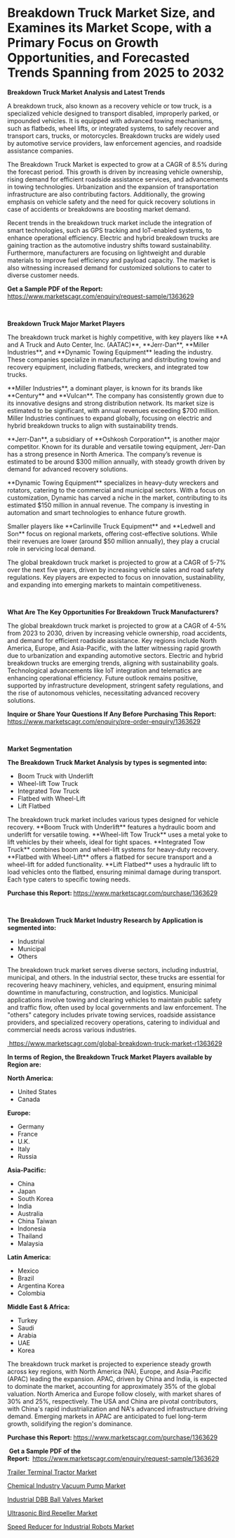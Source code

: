 <p><h1>Breakdown Truck Market Size, and Examines its Market Scope, with a Primary Focus on Growth Opportunities, and Forecasted Trends Spanning from 2025 to 2032</h1></p><p><strong>Breakdown Truck Market Analysis and Latest Trends</strong></p>
<p><p>A breakdown truck, also known as a recovery vehicle or tow truck, is a specialized vehicle designed to transport disabled, improperly parked, or impounded vehicles. It is equipped with advanced towing mechanisms, such as flatbeds, wheel lifts, or integrated systems, to safely recover and transport cars, trucks, or motorcycles. Breakdown trucks are widely used by automotive service providers, law enforcement agencies, and roadside assistance companies.</p><p>The Breakdown Truck Market is expected to grow at a CAGR of 8.5% during the forecast period. This growth is driven by increasing vehicle ownership, rising demand for efficient roadside assistance services, and advancements in towing technologies. Urbanization and the expansion of transportation infrastructure are also contributing factors. Additionally, the growing emphasis on vehicle safety and the need for quick recovery solutions in case of accidents or breakdowns are boosting market demand.</p><p>Recent trends in the breakdown truck market include the integration of smart technologies, such as GPS tracking and IoT-enabled systems, to enhance operational efficiency. Electric and hybrid breakdown trucks are gaining traction as the automotive industry shifts toward sustainability. Furthermore, manufacturers are focusing on lightweight and durable materials to improve fuel efficiency and payload capacity. The market is also witnessing increased demand for customized solutions to cater to diverse customer needs.</p></p>
<p><strong>Get a Sample PDF of the Report:&nbsp;</strong> <a href="https://www.marketscagr.com/enquiry/request-sample/1363629?utm_campaign=2014&utm_medium=2&utm_source=Github&utm_content=ia&utm_term=22012025&utm_id=breakdown-truck">https://www.marketscagr.com/enquiry/request-sample/1363629</a></p>
<p>&nbsp;</p>
<p><strong>Breakdown Truck Major Market Players</strong></p>
<p><p>The breakdown truck market is highly competitive, with key players like **A and A Truck and Auto Center, Inc. (AATAC)**, **Jerr-Dan**, **Miller Industries**, and **Dynamic Towing Equipment** leading the industry. These companies specialize in manufacturing and distributing towing and recovery equipment, including flatbeds, wreckers, and integrated tow trucks.</p><p>**Miller Industries**, a dominant player, is known for its brands like **Century** and **Vulcan**. The company has consistently grown due to its innovative designs and strong distribution network. Its market size is estimated to be significant, with annual revenues exceeding $700 million. Miller Industries continues to expand globally, focusing on electric and hybrid breakdown trucks to align with sustainability trends.</p><p>**Jerr-Dan**, a subsidiary of **Oshkosh Corporation**, is another major competitor. Known for its durable and versatile towing equipment, Jerr-Dan has a strong presence in North America. The company’s revenue is estimated to be around $300 million annually, with steady growth driven by demand for advanced recovery solutions.</p><p>**Dynamic Towing Equipment** specializes in heavy-duty wreckers and rotators, catering to the commercial and municipal sectors. With a focus on customization, Dynamic has carved a niche in the market, contributing to its estimated $150 million in annual revenue. The company is investing in automation and smart technologies to enhance future growth.</p><p>Smaller players like **Carlinville Truck Equipment** and **Ledwell and Son** focus on regional markets, offering cost-effective solutions. While their revenues are lower (around $50 million annually), they play a crucial role in servicing local demand.</p><p>The global breakdown truck market is projected to grow at a CAGR of 5-7% over the next five years, driven by increasing vehicle sales and road safety regulations. Key players are expected to focus on innovation, sustainability, and expanding into emerging markets to maintain competitiveness.</p></p>
<p>&nbsp;</p>
<p><strong>What Are The Key Opportunities For Breakdown Truck Manufacturers?</strong></p>
<p><p>The global breakdown truck market is projected to grow at a CAGR of 4-5% from 2023 to 2030, driven by increasing vehicle ownership, road accidents, and demand for efficient roadside assistance. Key regions include North America, Europe, and Asia-Pacific, with the latter witnessing rapid growth due to urbanization and expanding automotive sectors. Electric and hybrid breakdown trucks are emerging trends, aligning with sustainability goals. Technological advancements like IoT integration and telematics are enhancing operational efficiency. Future outlook remains positive, supported by infrastructure development, stringent safety regulations, and the rise of autonomous vehicles, necessitating advanced recovery solutions.</p></p>
<p><strong>Inquire or Share Your Questions If Any Before Purchasing This Report:</strong> <a href="https://www.marketscagr.com/enquiry/pre-order-enquiry/1363629?utm_campaign=2014&utm_medium=2&utm_source=Github&utm_content=ia&utm_term=22012025&utm_id=breakdown-truck">https://www.marketscagr.com/enquiry/pre-order-enquiry/1363629</a></p>
<p>&nbsp;</p>
<p><strong>Market Segmentation</strong></p>
<p><strong>The Breakdown Truck Market Analysis by types is segmented into:</strong></p>
<p><ul><li>Boom Truck with Underlift</li><li>Wheel-lift Tow Truck</li><li>Integrated Tow Truck</li><li>Flatbed with Wheel-Lift</li><li>Lift Flatbed</li></ul></p>
<p><p>The breakdown truck market includes various types designed for vehicle recovery. **Boom Truck with Underlift** features a hydraulic boom and underlift for versatile towing. **Wheel-lift Tow Truck** uses a metal yoke to lift vehicles by their wheels, ideal for tight spaces. **Integrated Tow Truck** combines boom and wheel-lift systems for heavy-duty recovery. **Flatbed with Wheel-Lift** offers a flatbed for secure transport and a wheel-lift for added functionality. **Lift Flatbed** uses a hydraulic lift to load vehicles onto the flatbed, ensuring minimal damage during transport. Each type caters to specific towing needs.</p></p>
<p><strong>Purchase this Report:&nbsp;</strong><a href="https://www.marketscagr.com/purchase/1363629?utm_campaign=2014&utm_medium=2&utm_source=Github&utm_content=ia&utm_term=22012025&utm_id=breakdown-truck">https://www.marketscagr.com/purchase/1363629</a></p>
<p>&nbsp;</p>
<p><strong>The Breakdown Truck Market Industry Research by Application is segmented into:</strong></p>
<p><ul><li>Industrial</li><li>Municipal</li><li>Others</li></ul></p>
<p><p>The breakdown truck market serves diverse sectors, including industrial, municipal, and others. In the industrial sector, these trucks are essential for recovering heavy machinery, vehicles, and equipment, ensuring minimal downtime in manufacturing, construction, and logistics. Municipal applications involve towing and clearing vehicles to maintain public safety and traffic flow, often used by local governments and law enforcement. The "others" category includes private towing services, roadside assistance providers, and specialized recovery operations, catering to individual and commercial needs across various industries.</p></p>
<p><a href="https://www.marketscagr.com/global-breakdown-truck-market-r1363629?utm_campaign=2014&utm_medium=2&utm_source=Github&utm_content=ia&utm_term=22012025&utm_id=breakdown-truck">&nbsp;https://www.marketscagr.com/global-breakdown-truck-market-r1363629</a></p>
<p><strong>In terms of Region, the Breakdown Truck Market Players available by Region are:</strong></p>
<p>
    <p> <strong> North America: </strong>
        <ul>
            <li>United States</li>
            <li>Canada</li>
        </ul>
        </p> 
    <p> <strong> Europe: </strong>
        <ul>
            <li>Germany</li>
            <li>France</li>
            <li>U.K.</li>
            <li>Italy</li>
            <li>Russia</li>
        </ul>
        </p> 
    <p> <strong> Asia-Pacific: </strong>
        <ul>
            <li>China</li>
            <li>Japan</li>
            <li>South Korea</li>
            <li>India</li>
            <li>Australia</li>
            <li>China Taiwan</li>
            <li>Indonesia</li>
            <li>Thailand</li>
            <li>Malaysia</li>
        </ul>
        </p> 
    <p> <strong> Latin America: </strong>
        <ul>
            <li>Mexico</li>
            <li>Brazil</li>
            <li>Argentina Korea</li>
            <li>Colombia</li>
        </ul>
        </p> 
    <p> <strong> Middle East & Africa: </strong>
        <ul>
            <li>Turkey</li>
            <li>Saudi</li>
            <li>Arabia</li>
            <li>UAE</li>
            <li>Korea</li>
        </ul>
    </p>
    </p>
<p><p>The breakdown truck market is projected to experience steady growth across key regions, with North America (NA), Europe, and Asia-Pacific (APAC) leading the expansion. APAC, driven by China and India, is expected to dominate the market, accounting for approximately 35% of the global valuation. North America and Europe follow closely, with market shares of 30% and 25%, respectively. The USA and China are pivotal contributors, with China's rapid industrialization and NA's advanced infrastructure driving demand. Emerging markets in APAC are anticipated to fuel long-term growth, solidifying the region's dominance.</p></p>
<p><strong>Purchase this Report: </strong><a href="https://www.marketscagr.com/purchase/1363629?utm_campaign=2014&utm_medium=2&utm_source=Github&utm_content=ia&utm_term=22012025&utm_id=breakdown-truck">https://www.marketscagr.com/purchase/1363629</a></p>
<p>&nbsp;<strong>Get a Sample PDF of the Report:&nbsp;&nbsp;</strong><a href="https://www.marketscagr.com/enquiry/request-sample/1363629?utm_campaign=2014&utm_medium=2&utm_source=Github&utm_content=ia&utm_term=22012025&utm_id=breakdown-truck">https://www.marketscagr.com/enquiry/request-sample/1363629</a></p>
<p><strong></strong></p>
<p><p><a href="https://github.com/YashRP12/Market-Research-Report-List-7/blob/main/trailer-terminal-tractor-market.md?utm_campaign=2014&utm_medium=2&utm_source=Github&utm_content=ia&utm_term=22012025&utm_id=breakdown-truck">Trailer Terminal Tractor Market</a></p><p><a href="https://www.linkedin.com/pulse/chemical-industry-vacuum-pump-market-growth-insights-sfh2c?utm_campaign=2014&utm_medium=2&utm_source=Github&utm_content=ia&utm_term=22012025&utm_id=breakdown-truck">Chemical Industry Vacuum Pump Market</a></p><p><a href="https://www.linkedin.com/pulse/industrial-dbb-ball-valves-market-trendssector-overview-hzwse?utm_campaign=2014&utm_medium=2&utm_source=Github&utm_content=ia&utm_term=22012025&utm_id=breakdown-truck">Industrial DBB Ball Valves Market</a></p><p><a href="https://www.linkedin.com/pulse/ultrasonic-bird-repeller-market-evolution-key-trends-regional-hm2se?utm_campaign=2014&utm_medium=2&utm_source=Github&utm_content=ia&utm_term=22012025&utm_id=breakdown-truck">Ultrasonic Bird Repeller Market</a></p><p><a href="https://www.linkedin.com/pulse/broad-overview-speed-reducer-industrial-robots-market-kpqac?utm_campaign=2014&utm_medium=2&utm_source=Github&utm_content=ia&utm_term=22012025&utm_id=breakdown-truck">Speed Reducer for Industrial Robots Market</a></p></p>